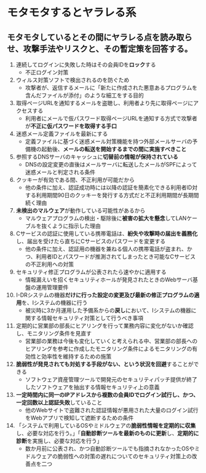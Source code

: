 # モタモタするとヤラレる系

## モタモタしているとその間にヤラレる点を読み取らせ、攻撃手法やリスクと、その暫定策を回答する。

1. 連続してログインに失敗した時はその会員IDを**ロック**する
    * 不正ログイン対策
2. ウィルス対策ソフトで検出されるのを防ぐため
    * 攻撃者が、返信するメールに「新たに作成された悪意あるプログラムを含んだファイルが添付」のような細工をする目的
3. 取得ページURLを通知するメールを盗聴し、利用者より先に取得ページにアクセスする
    * 利用者にメールで仮パスワード取得ページURLを通知する方式で攻撃者が**不正に仮パスワードを取得する手口**
4. 迷惑メール定義ファイルを最新にする
    * 定義ファイルに基づく迷惑メール対策機能を持つ外部メールサーバの予備機の起動後、**メールの転送を開始するまでの間に実施すべきこと**
5. 参照するDNSサーバのキャッシュに**切替前の情報が保持されている**
    * DNSの設定変更の直後はメールサーバに転送したメールがSPFによって迷惑メールと判定される条件
6. クッキーが有効である間、不正利用が可能だから
    * 他の条件に加え、認証成功時には以降の認証を簡素化できる利用者ID対する利用期間90日のクッキーを発行する方式だと不正利用期間が長期間続く理由
7. **未検出のマルウェア**が動作している可能性があるから
    * マルウェアプログラムの検出・駆除後に**被害の拡大を懸念**してLANケーブルを抜くように指示した理由
8. Cサービスの認証に使用している携帯電話は、**紛失や攻撃時の届出を義務化**し、届出を受けたら直ちにCサービスのパスワードを変更する
    * 他の条件に加え、認証用の機器を兼ねる個人の携帯電話が盗まれ、かつ、利用者IDとパスワードが推測されてしまったとき可能なCサービスの不正利用への対策
9. セキュリティ修正プログラムが公表されたら速やかに適用する
    * 情報漏えいを招くセキュリティホールが発見されたときのWebサーバ基盤の運用管理要件
10. I-DRシステムの機器**だけに行った設定の変更及び最新の修正プログラムの適用**を、Iシステムの機器に行う
    * 被災時に3か月運用した予備系からの**戻し**において、Iシステムの機器に関する情報セキュリティ対策として行うべき事項
11. 定期的に営業部の部長にヒアリングを行って業務内容に変化がないか確認し、モニタリング条件を見直す
    * 営業部の業務は今後も変化していくと考えられる中、営業部の部長へのヒアリングを参考に作成したモニタリング条件によるモニタリングの有効性と効率性を維持するための施策
12. **脆弱性が発見されても対処する手段がない、という状況を回避**することができる
    * ソフトウェア資産管理ツールで開発元のセキュリティパッチ提供が終了したソフトウェアを抽出する情報セキュリティ上の意義
13. **一定時間内に同一のIPアドレスから複数の会員IDでログイン試行し、かつ、一定回数以上認証失敗**していること
    * 他のWebサイトで盗難された認証情報が悪用された大量のログイン試行をWebアプリで検知して遮断するための条件
14. 「システムで利用しているOSやミドルウェアの**脆弱性情報を定期的に収集**し、必要な対応を行う。」「**自動診断ツールを最新のものに更新**し、**定期的に診断**を実施し、必要な対応を行う」
    * 数か月前に公表され、かつ自動診断ツールでも指摘されなかったOSやミドルウェアの脆弱性への対策の遅れについてのセキュリティ対策上の改善点を二つ
    
